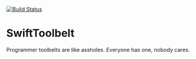 [![Build Status](https://travis-ci.org/ChrisChares/SwiftToolbelt.svg?branch=master)](https://travis-ci.org/ChrisChares/SwiftToolbelt)
# SwiftToolbelt
Programmer toolbelts are like assholes.  Everyone has one, nobody cares.

